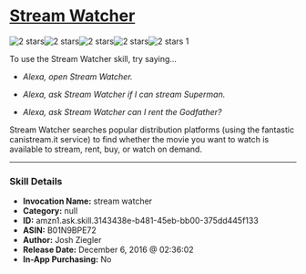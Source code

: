 # [Stream Watcher](http://alexa.amazon.com/#skills/amzn1.ask.skill.3143438e-b481-45eb-bb00-375dd445f133)
![2 stars](../../images/ic_star_black_18dp_1x.png)![2 stars](../../images/ic_star_black_18dp_1x.png)![2 stars](../../images/ic_star_border_black_18dp_1x.png)![2 stars](../../images/ic_star_border_black_18dp_1x.png)![2 stars](../../images/ic_star_border_black_18dp_1x.png) 1

To use the Stream Watcher skill, try saying...

* *Alexa, open Stream Watcher.*

* *Alexa, ask Stream Watcher if I can stream Superman.*

* *Alexa, ask Stream Watcher can I rent the Godfather?*

Stream Watcher searches popular distribution platforms (using the fantastic canistream.it service) to find whether the movie you want to watch is available to stream, rent, buy, or watch on demand.

***

### Skill Details

* **Invocation Name:** stream watcher
* **Category:** null
* **ID:** amzn1.ask.skill.3143438e-b481-45eb-bb00-375dd445f133
* **ASIN:** B01N9BPE72
* **Author:** Josh Ziegler
* **Release Date:** December 6, 2016 @ 02:36:02
* **In-App Purchasing:** No
